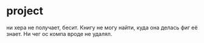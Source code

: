 # project
ни хера не получает, бесит. 
Книгу не могу найти, куда она делась фиг её знает. Ни чег ос компа вроде не удалял.
